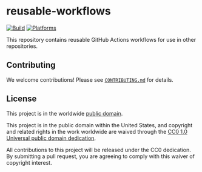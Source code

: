 # reusable-workflows #

[![Build](https://github.com/felddy/reusable-workflows/actions/workflows/_build.yml/badge.svg)](https://github.com/felddy/reusable-workflows/actions/workflows/_build.yml)
[![Platforms](https://img.shields.io/badge/platforms-386%20%7C%20amd64%20%7C%20arm%2Fv5%20%7C%20arm%2Fv6%20%7C%20arm%2Fv7%20%7C%20arm%2Fv8%20%7C%20arm64%20%7C%20ppc64le%20%7C%20s390x-blue)](https://hub.docker.com/r/felddy/reusable-workflows/tags)

This repository contains reusable GitHub Actions workflows for use in other repositories.

## Contributing ##

We welcome contributions!  Please see [`CONTRIBUTING.md`](CONTRIBUTING.md) for
details.

## License ##

This project is in the worldwide [public domain](LICENSE).

This project is in the public domain within the United States, and
copyright and related rights in the work worldwide are waived through
the [CC0 1.0 Universal public domain
dedication](https://creativecommons.org/publicdomain/zero/1.0/).

All contributions to this project will be released under the CC0
dedication. By submitting a pull request, you are agreeing to comply
with this waiver of copyright interest.
